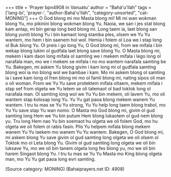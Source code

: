 +++
title = 'Prayer bpn4908 in Vanuatu'
author = "Bahá'u'lláh"
tags = ['lang-bi', 'prayer-', "author-Bahá'u'lláh", "category-unsorted", "cat-MONING"]
+++
O God blong mi mo Masta blong mi! Mi mi wan wokman blong Yu, mo pikinini blong wokman blong Yu. Naoia, we san i jes stat blong kam antap, mi bin gerap long bed blong mi. Long taem ia, laet blong san blong yuniti blong Yu i bin kamaot long stamba ples, olsem we Yu Yu wantem, mo hem i bin saenem hol wol. Hemia i folem ol Loa we i stap long ol Buk blong Yu.
Ol preis i go long Yu, O God blong mi, from we mifala i bin wekap blong lukim ol gudfala laet blong save blong Yu. O Masta blong mi, mekem i kam daon long mifala ol samting we i mekem mifala i lego long ol narafala man, mo we i mekem se mifala i no mo wantem narafala samting be Yu. Bakegen, mi askem Yu blong givim i kam long mi ol gudfala samting blong wol ia mo blong wol we bambae i kam. Mo mi askem blong ol samting ia i save kam long ol fren blong mi mo ol famli blong mi, nating sipos oli man o oli woman. From we Yu Yu save protektem mifala oltaem, mekem mifala i stap sef from olgeta we Yu letem se oli talemaot ol bad toktok long ol narafala man. Ol samting long wol we Yu Yu bin mekem, oli lavem Yu, mo oli wantem stap kolosap long Yu. Yu Yu gat paoa blong mekem wanem Yu wantem. I tru tu mas se Yu Yu strong, Yu Yu help long taem blong trabol, mo Yu Yu save stap Yu wan nomo. 
O Masta mo God blong mi, givim ol gud samting long Hem we Yu bin putum Hem blong lukaotem ol gud nem blong yu. Tru long Hem nao Yu bin soemaot hu olgeta we oli folem God, mo hu olgeta we oli folem ol rabis fasin. Plis Yu helpem mifala blong mekem wanem Yu Yu laekem mo wanem Yu Yu wantem. Bakegen, O God blong mi, mi askem blong Yu save givim ol gud samting long olgeta we oli olsem ol Toktok mo ol Leta blong Yu. Givim ol gud samting long olgeta we oli bin luksave Yu, mo we oli bin tanem olgeta long fes blong yu, mo we oli bin harem Singaot blong Yu.
I tru tu mas se Yu Yu Masta mo King blong olgeta man, mo Yu Yu gat paoa long evri samting.

(Source category: MONING)
(Bahaiprayers.net ID: 4908)
